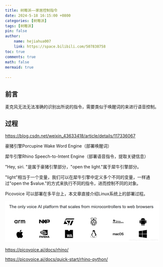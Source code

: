 ```yaml
---
title: 树莓派——家居控制指令
date: 2024-5-18 16:15:00 +0800
categories: [树莓派]
tags: [树莓派]
pin: false
author: 
    name: hejiahua007
    link: https://space.bilibili.com/507838758
toc: true
comments: true
math: false
mermaid: true

---
```


## 前言

麦克风无法无法准确的识别出所说的指令，需要类似于唤醒词的来进行语音控制。

## 过程

https://blog.csdn.net/weixin_43633418/article/details/117336067

豪猪引擎Porcupine Wake Word Engine（部署唤醒词）

犀牛引擎Rhino Speech-to-Intent Engine（部署语音指令，提取关键信息）

"Hey, siri. "是属于豪猪引擎部分，"open the light."属于犀牛引擎部分。

"light"相当于一个变量，我们可以在犀牛引擎中定义多个不同的变量，一样通过"open the $value."的方式来执行不同的指令，进而控制不同的对象。

Picovoice 可以部署在多平台上，本文章直接介绍Linux系统上的部署过程。

![alt text](/assets/blog_res/2024-5-23-raspberry_zhiling/image.png)

https://picovoice.ai/docs/rhino/

https://picovoice.ai/docs/quick-start/rhino-python/














































































































































































































































